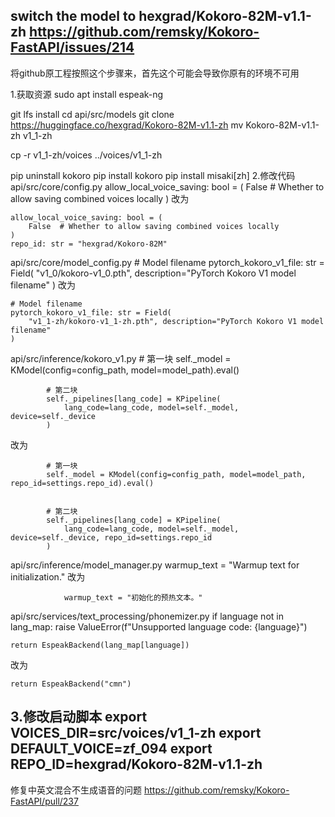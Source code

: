 switch the model to hexgrad/Kokoro-82M-v1.1-zh
https://github.com/remsky/Kokoro-FastAPI/issues/214
------
将github原工程按照这个步骤来，首先这个可能会导致你原有的环境不可用

1.获取资源
sudo apt install espeak-ng

git lfs install
cd api/src/models
git clone https://huggingface.co/hexgrad/Kokoro-82M-v1.1-zh
mv Kokoro-82M-v1.1-zh v1_1-zh

cp -r v1_1-zh/voices ../voices/v1_1-zh

pip uninstall kokoro
pip install kokoro
pip install misaki[zh]
2.修改代码
api/src/core/config.py
    allow_local_voice_saving: bool = (
        False  # Whether to allow saving combined voices locally
    )
改为

    allow_local_voice_saving: bool = (
        False  # Whether to allow saving combined voices locally
    )
    repo_id: str = "hexgrad/Kokoro-82M"
api/src/core/model_config.py
    # Model filename
    pytorch_kokoro_v1_file: str = Field(
        "v1_0/kokoro-v1_0.pth", description="PyTorch Kokoro V1 model filename"
    )
改为

    # Model filename
    pytorch_kokoro_v1_file: str = Field(
        "v1_1-zh/kokoro-v1_1-zh.pth", description="PyTorch Kokoro V1 model filename"
    )
api/src/inference/kokoro_v1.py
            # 第一块
            self._model = KModel(config=config_path, model=model_path).eval()

            # 第二块
            self._pipelines[lang_code] = KPipeline(
                lang_code=lang_code, model=self._model, device=self._device
            )
改为

            # 第一块
            self._model = KModel(config=config_path, model=model_path, repo_id=settings.repo_id).eval()


            # 第二块
            self._pipelines[lang_code] = KPipeline(
                lang_code=lang_code, model=self._model, device=self._device, repo_id=settings.repo_id
            )
api/src/inference/model_manager.py
                warmup_text = "Warmup text for initialization."
改为

                warmup_text = "初始化的预热文本。"
api/src/services/text_processing/phonemizer.py
    if language not in lang_map:
        raise ValueError(f"Unsupported language code: {language}")

    return EspeakBackend(lang_map[language])
    
改为

    return EspeakBackend("cmn")
3.修改启动脚本
export VOICES_DIR=src/voices/v1_1-zh
export DEFAULT_VOICE=zf_094
export REPO_ID=hexgrad/Kokoro-82M-v1.1-zh
-----
修复中英文混合不生成语音的问题
https://github.com/remsky/Kokoro-FastAPI/pull/237